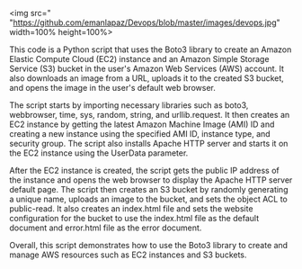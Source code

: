 <img src=" "https://github.com/emanlapaz/Devops/blob/master/images/devops.jpg" width=100% height=100%>

This code is a Python script that uses the Boto3 library to create an Amazon Elastic Compute Cloud (EC2) instance and an Amazon Simple Storage Service (S3) bucket in the user's Amazon Web Services (AWS) account. It also downloads an image from a URL, uploads it to the created S3 bucket, and opens the image in the user's default web browser.

The script starts by importing necessary libraries such as boto3, webbrowser, time, sys, random, string, and urllib.request. It then creates an EC2 instance by getting the latest Amazon Machine Image (AMI) ID and creating a new instance using the specified AMI ID, instance type, and security group. The script also installs Apache HTTP server and starts it on the EC2 instance using the UserData parameter.

After the EC2 instance is created, the script gets the public IP address of the instance and opens the web browser to display the Apache HTTP server default page. The script then creates an S3 bucket by randomly generating a unique name, uploads an image to the bucket, and sets the object ACL to public-read. It also creates an index.html file and sets the website configuration for the bucket to use the index.html file as the default document and error.html file as the error document.

Overall, this script demonstrates how to use the Boto3 library to create and manage AWS resources such as EC2 instances and S3 buckets.
